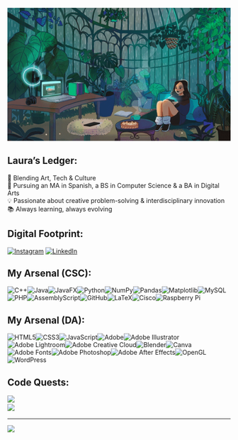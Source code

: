 <p align="center">
  <img src="https://github.com/irllyliketoast/irllyliketoast/blob/main/greenhouse.gif?raw=true" width="1500" height ="300">
</p>

## Laura’s Ledger:
🌿 Blending Art, Tech & Culture  
🚀 Pursuing an MA in Spanish, a BS in Computer Science & a BA in Digital Arts        
💡 Passionate about creative problem-solving & interdisciplinary innovation      
📚 Always learning, always evolving


## Digital Footprint:
[![Instagram](https://img.shields.io/badge/Instagram-%23E4405F.svg?logo=Instagram&logoColor=white)](https://instagram.com/liecyberstudios) [![LinkedIn](https://img.shields.io/badge/LinkedIn-%230077B5.svg?logo=linkedin&logoColor=white)](https://www.linkedin.com/in/laura-i-estremera-974375282/)

## My Arsenal (CSC):
![C++](https://img.shields.io/badge/c++-%2300599C.svg?style=for-the-badge&logo=c%2B%2B&logoColor=white)![Java](https://img.shields.io/badge/java-%23ED8B00.svg?style=for-the-badge&logo=openjdk&logoColor=white)![JavaFX](https://img.shields.io/badge/javafx-%23FF0000.svg?style=for-the-badge&logo=javafx&logoColor=white)![Python](https://img.shields.io/badge/python-3670A0?style=for-the-badge&logo=python&logoColor=ffdd54)![NumPy](https://img.shields.io/badge/numpy-%23013243.svg?style=for-the-badge&logo=numpy&logoColor=white)![Pandas](https://img.shields.io/badge/pandas-%23150458.svg?style=for-the-badge&logo=pandas&logoColor=white)![Matplotlib](https://img.shields.io/badge/Matplotlib-%23ffffff.svg?style=for-the-badge&logo=Matplotlib&logoColor=black)![MySQL](https://img.shields.io/badge/mysql-4479A1.svg?style=for-the-badge&logo=mysql&logoColor=white)![PHP](https://img.shields.io/badge/php-%23777BB4.svg?style=for-the-badge&logo=php&logoColor=white)![AssemblyScript](https://img.shields.io/badge/assembly%20script-%23000000.svg?style=for-the-badge&logo=assemblyscript&logoColor=white)![GitHub](https://img.shields.io/badge/github-%23121011.svg?style=for-the-badge&logo=github&logoColor=white)![LaTeX](https://img.shields.io/badge/latex-%23008080.svg?style=for-the-badge&logo=latex&logoColor=white)![Cisco](https://img.shields.io/badge/cisco-%23049fd9.svg?style=for-the-badge&logo=cisco&logoColor=black)![Raspberry Pi](https://img.shields.io/badge/-Raspberry_Pi-C51A4A?style=for-the-badge&logo=Raspberry-Pi) 

## My Arsenal (DA):
![HTML5](https://img.shields.io/badge/html5-%23E34F26.svg?style=for-the-badge&logo=html5&logoColor=white)![CSS3](https://img.shields.io/badge/css3-%231572B6.svg?style=for-the-badge&logo=css3&logoColor=white)![JavaScript](https://img.shields.io/badge/javascript-%23323330.svg?style=for-the-badge&logo=javascript&logoColor=%23F7DF1E)![Adobe](https://img.shields.io/badge/adobe-%23FF0000.svg?style=for-the-badge&logo=adobe&logoColor=white)![Adobe Illustrator](https://img.shields.io/badge/adobe%20illustrator-%23FF9A00.svg?style=for-the-badge&logo=adobe%20illustrator&logoColor=white) ![Adobe Lightroom](https://img.shields.io/badge/Adobe%20Lightroom-31A8FF.svg?style=for-the-badge&logo=Adobe%20Lightroom&logoColor=white)![Adobe Creative Cloud](https://img.shields.io/badge/Adobe%20Creative%20Cloud-DA1F26.svg?style=for-the-badge&logo=Adobe%20Creative%20Cloud&logoColor=white)![Blender](https://img.shields.io/badge/blender-%23F5792A.svg?style=for-the-badge&logo=blender&logoColor=white)![Canva](https://img.shields.io/badge/Canva-%2300C4CC.svg?style=for-the-badge&logo=Canva&logoColor=white)![Adobe Fonts](https://img.shields.io/badge/Adobe%20Fonts-000B1D.svg?style=for-the-badge&logo=Adobe%20Fonts&logoColor=white)![Adobe Photoshop](https://img.shields.io/badge/adobe%20photoshop-%2331A8FF.svg?style=for-the-badge&logo=adobe%20photoshop&logoColor=white)![Adobe After Effects](https://img.shields.io/badge/Adobe%20After%20Effects-9999FF.svg?style=for-the-badge&logo=Adobe%20After%20Effects&logoColor=white)![OpenGL](https://img.shields.io/badge/OpenGL-white?logo=OpenGL&style=for-the-badge)![WordPress](https://img.shields.io/badge/WordPress-%23117AC9.svg?style=for-the-badge&logo=WordPress&logoColor=white)

## Code Quests:
![](https://nirzak-streak-stats.vercel.app/?user=irllyliketoast&theme=dark&hide_border=false)<br/>
![](https://github-readme-stats.vercel.app/api/top-langs/?username=irllyliketoast&theme=dark&hide_border=false&include_all_commits=false&count_private=false&layout=compact)

---
[![](https://visitcount.itsvg.in/api?id=irllyliketoast&icon=0&color=3)](https://visitcount.itsvg.in)
